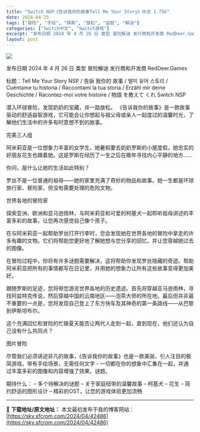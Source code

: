 ```yaml
---
title: "Switch NSP《告诉我你的故事Tell Me Your Story》中文 1.75G"
date: 2024-04-25
tags: ["冒险", "手绘", "探索", "放松", "益智", "解谜"]
categories: ["Switch中文", "Switch游戏"]
excerpt: "发布日期 2024 年 4 月 26 日 类型 冒险解谜 发行商和开发商 RedDeer.Games 标题：Tell Me Your Story NSP / 告訴 我你的 故事 / 텔미 유어 스토리 / Cuéntame tu historia / Raccontami la tua storia&hellip;"
layout: post
---
```


<img class="aligncenter" src="https://sky.sfcrom.com/wp-content/uploads/2024/04/20240425142440-6b1ab.jpeg" />

发布日期	2024 年 4 月 26 日
类型	冒险解谜
发行商和开发商 RedDeer.Games

标题：Tell Me Your Story NSP / 告訴 我你的 故事 / 텔미 유어 스토리 / Cuéntame tu historia / Raccontami la tua storia / Erzähl mir deine Geschichte / Racontez-moi votre histoire / 物語 を教えて くれ Switch NSP

潜入环球冒险，发现奶奶的宝藏，并一路放松。
《告诉我你的故事》是一款故事驱动的舒适益智游戏，它可能会让你想起与祖父母或亲人一起度过的温馨时光，了解他们生活中的许多有时意想不到的故事。

完美三人组

阿米莉亚是一位想象力丰富的女学生，她暑假要去奶奶罗斯的小屋度假，她忠实的好朋友花生也跟着她。这是罗斯在经历了一生之后在晚年寻找内心平静的地方……

你问，是什么让她的生活如此特别？

罗丝不是一位普通的祖母——她的家里充满了奇妙的物品和故事。她一生都是环球旅行家、冒险家，但没有需要处理的危险文物。

世界各地的冒险家

探索亚洲、欧洲和亚马逊雨林，与阿米莉亚和可爱的柯基犬一起聆听祖母讲述的丰富多彩的故事，让您再次感觉自己像个孩子。

在与阿米莉亚一起帮助罗丝打开行李时，您会发现她在世界各地的冒险中拿走的许多有趣的文物。它们将帮助您更好地了解她想与您分享的回忆，并让您穿越她过去的图像。

在冒险过程中，你将有许多谜题需要解决，这将帮助你发现罗丝隐藏的奇迹。帮助阿米莉亚把所有的事情都写在日记里，并用她的想象力让所有这些故事变得更加美好。

跟随罗斯的足迹，您将带您游览世界各地的历史遗迹。首先将穿越亚马逊雨林，寻找阿兹特克传说，然后穿越中国的云南地区——泡茶大师的所在地。最后但并非最不重要的一点是，您将发现自己登上了东方快车及其神奇的第一条路线——从巴黎到伊斯坦布尔。

这个充满回忆和冒险的忙碌夏天能否让两代人走到一起，直到现在，他们还认为自己没有什么共同点？

图片冒险

尽管我们必须讲述非凡的故事，《告诉我你的故事》也是一款美丽、引人注目的极简游戏，带有手绘场景，无需任何文字 - 一切都在你的想象中汇集在一起​​，并通过丰富多彩的图像和内容增强了效果。谜题。

期待什么：
– 多个待解决的谜题
– 关于家庭纽带的温馨故事
– 柯基犬 – 花生
– 简约舒适的图形设计
– 精彩的OST，让您的游戏体验更加流畅

---
📖 **下载地址/原文地址：** 本文最初发布于我的博客网站：[https://sky.sfcrom.com/2024/04/42486](https://sky.sfcrom.com/2024/04/42486)
